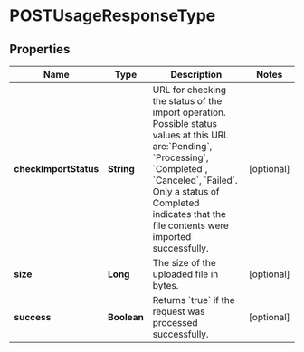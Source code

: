 
# POSTUsageResponseType

## Properties
Name | Type | Description | Notes
------------ | ------------- | ------------- | -------------
**checkImportStatus** | **String** | URL for checking the status of the import operation.  Possible status values at this URL are:&#x60;Pending&#x60;, &#x60;Processing&#x60;, &#x60;Completed&#x60;, &#x60;Canceled&#x60;, &#x60;Failed&#x60;.  Only a status of Completed indicates that the file contents were imported successfully.  |  [optional]
**size** | **Long** | The size of the uploaded file in bytes.  |  [optional]
**success** | **Boolean** | Returns &#x60;true&#x60; if the request was processed successfully.  |  [optional]




